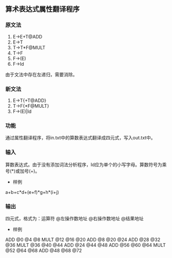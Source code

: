 ## 算术表达式属性翻译程序

### 原文法

1. E→E+T@ADD
2. E→T
3. T→T*F@MULT
4. T→F
5. F→(E)
6. F→Id

由于文法中存在左递归，需要消除。

### 新文法

1. E→T{+T@ADD}
2. T→F{*F@MULT}
3. F→(E)|Id

### 功能

通过属性翻译程序，将in.txt中的算数表达式翻译成四元式，写入out.txt中。

### 输入

算数表达式。由于没有添加词法分析程序，Id应为单个的小写字母。算数符号为乘号(*)或加号(+)。

* 样例

a+b+c\*d+(e+f)\*g+h\*(i+j)

### 输出

四元式，格式为：运算符 @左操作数地址 @右操作数地址 @结果地址

* 样例

ADD 	@0		@4		@8
MULT	@12	@16	@20
ADD 	@8		@20	@24
ADD 	@28	@32	@36
MULT	@36	@40	@44
ADD 	@24	@44	@48
ADD 	@56	@60	@64
MULT	@52	@64	@68
ADD 	@48	@68	@72